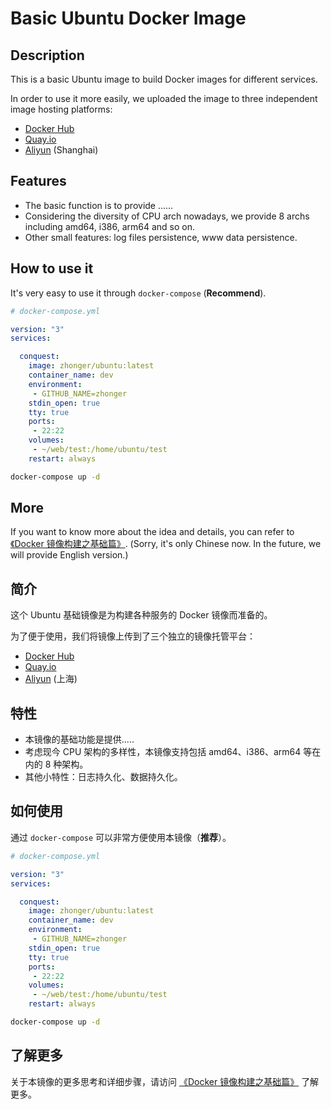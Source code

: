 # Basic Ubuntu Docker Image

## Description

This is a basic Ubuntu image to build Docker images for different services.

In order to use it more easily, we uploaded the image to three independent image hosting platforms:

- [Docker Hub](https://hub.docker.com/r/zhonger/ubuntu)
- [Quay.io](https://quay.io/repository/zhonger/ubuntu)
- [Aliyun](https://registry.cn-shanghai.aliyuncs.com/zhonger/ubuntu) (Shanghai)

## Features

- The basic function is to provide ......
- Considering the diversity of CPU arch nowadays, we provide 8 archs including amd64, i386, arm64 and so on.
- Other small features: log files persistence, www data persistence.

## How to use it

It's very easy to use it through `docker-compose` (**Recommend**).

```yaml
# docker-compose.yml

version: "3"
services:

  conquest:
    image: zhonger/ubuntu:latest
    container_name: dev
    environment:
     - GITHUB_NAME=zhonger
    stdin_open: true
    tty: true
    ports:
     - 22:22
    volumes:
     - ~/web/test:/home/ubuntu/test
    restart: always
```

```bash
docker-compose up -d
```

## More

If you want to know more about the idea and details, you can refer to [《Docker 镜像构建之基础篇》](https://lisz.me/). (Sorry, it's only Chinese now. In the future, we will provide English version.)

## 简介

这个 Ubuntu 基础镜像是为构建各种服务的 Docker 镜像而准备的。

为了便于使用，我们将镜像上传到了三个独立的镜像托管平台：

- [Docker Hub](https://hub.docker.com/r/zhonger/ubuntu)
- [Quay.io](https://quay.io/repository/zhonger/ubuntu)
- [Aliyun](https://registry.cn-shanghai.aliyuncs.com/zhonger/ubuntu) (上海)

## 特性

- 本镜像的基础功能是提供.....
- 考虑现今 CPU 架构的多样性，本镜像支持包括 amd64、i386、arm64 等在内的 8 种架构。
- 其他小特性：日志持久化、数据持久化。

## 如何使用

通过 `docker-compose` 可以非常方便使用本镜像（**推荐**）。

```yaml
# docker-compose.yml

version: "3"
services:

  conquest:
    image: zhonger/ubuntu:latest
    container_name: dev
    environment:
     - GITHUB_NAME=zhonger
    stdin_open: true
    tty: true
    ports:
     - 22:22
    volumes:
     - ~/web/test:/home/ubuntu/test
    restart: always
```

```bash
docker-compose up -d
```

## 了解更多

关于本镜像的更多思考和详细步骤，请访问 [《Docker 镜像构建之基础篇》](https://lisz.me/) 了解更多。